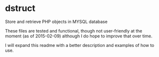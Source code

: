 # dstruct
Store and retrieve PHP objects in MYSQL database

These files are tested and functional, though not user-friendly at the moment (as of 2015-02-09) although I do hope to improve that over time.

I will expand this readme with a better description and examples of how to use.
